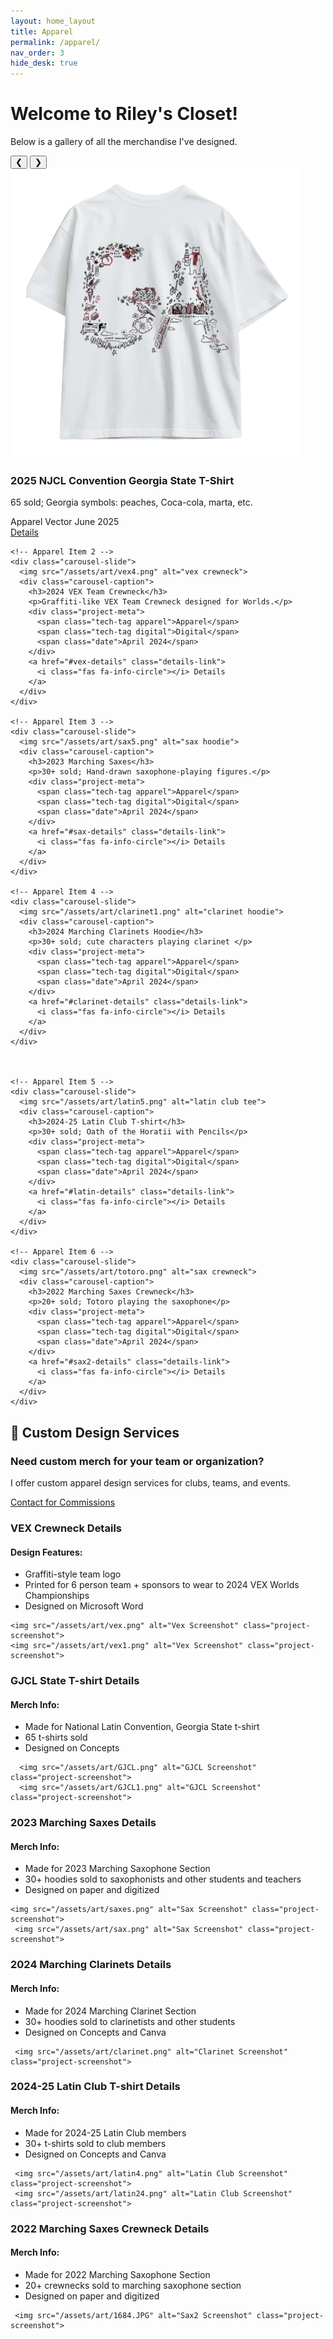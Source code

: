 ```yaml
---
layout: home_layout
title: Apparel
permalink: /apparel/
nav_order: 3 
hide_desk: true
---
```

# Welcome to Riley's Closet!
<p>Below is a gallery of all the merchandise I've designed.</p>

<div class="carousel-container">
<div class="carousel-nav">
    <button onclick="moveCarousel(-1)">❮</button>
    <button onclick="moveCarousel(1)">❯</button>
  </div>
  <div class="carousel-track">
    <!-- Apparel Item 1 -->
    <div class="carousel-slide">
      <img src="/assets/art/GJCL3.png" alt="GJCL tshirt">
      <div class="carousel-caption">
        <h3>2025 NJCL Convention Georgia State T-Shirt</h3>
        <p>65 sold; Georgia symbols: peaches, Coca-cola, marta, etc. </p>
        <div class="project-meta">
          <span class="tech-tag apparel">Apparel</span>
          <span class="tech-tag vector">Vector</span>
          <span class="date">June 2025</span>
        </div>
        <a href="#GJCL-details" class="details-link">
          <i class="fas fa-info-circle"></i> Details
        </a>
      </div>
    </div>
    
    <!-- Apparel Item 2 -->
    <div class="carousel-slide">
      <img src="/assets/art/vex4.png" alt="vex crewneck">
      <div class="carousel-caption">
        <h3>2024 VEX Team Crewneck</h3>
        <p>Graffiti-like VEX Team Crewneck designed for Worlds.</p>
        <div class="project-meta">
          <span class="tech-tag apparel">Apparel</span>
          <span class="tech-tag digital">Digital</span>
          <span class="date">April 2024</span>
        </div>
        <a href="#vex-details" class="details-link">
          <i class="fas fa-info-circle"></i> Details
        </a>
      </div>
    </div>
    
    <!-- Apparel Item 3 -->
    <div class="carousel-slide">
      <img src="/assets/art/sax5.png" alt="sax hoodie">
      <div class="carousel-caption">
        <h3>2023 Marching Saxes</h3>
        <p>30+ sold; Hand-drawn saxophone-playing figures.</p>
        <div class="project-meta">
          <span class="tech-tag apparel">Apparel</span>
          <span class="tech-tag digital">Digital</span>
          <span class="date">April 2024</span>
        </div>
        <a href="#sax-details" class="details-link">
          <i class="fas fa-info-circle"></i> Details
        </a>
      </div>
    </div>

    <!-- Apparel Item 4 -->
    <div class="carousel-slide">
      <img src="/assets/art/clarinet1.png" alt="clarinet hoodie">
      <div class="carousel-caption">
        <h3>2024 Marching Clarinets Hoodie</h3>
        <p>30+ sold; cute characters playing clarinet </p>
        <div class="project-meta">
          <span class="tech-tag apparel">Apparel</span>
          <span class="tech-tag digital">Digital</span>
          <span class="date">April 2024</span>
        </div>
        <a href="#clarinet-details" class="details-link">
          <i class="fas fa-info-circle"></i> Details
        </a>
      </div>
    </div>



    <!-- Apparel Item 5 -->
    <div class="carousel-slide">
      <img src="/assets/art/latin5.png" alt="latin club tee">
      <div class="carousel-caption">
        <h3>2024-25 Latin Club T-shirt</h3>
        <p>30+ sold; Oath of the Horatii with Pencils</p>
        <div class="project-meta">
          <span class="tech-tag apparel">Apparel</span>
          <span class="tech-tag digital">Digital</span>
          <span class="date">April 2024</span>
        </div>
        <a href="#latin-details" class="details-link">
          <i class="fas fa-info-circle"></i> Details
        </a>
      </div>
    </div>

    <!-- Apparel Item 6 -->
    <div class="carousel-slide">
      <img src="/assets/art/totoro.png" alt="sax crewneck">
      <div class="carousel-caption">
        <h3>2022 Marching Saxes Crewneck</h3>
        <p>20+ sold; Totoro playing the saxophone</p>
        <div class="project-meta">
          <span class="tech-tag apparel">Apparel</span>
          <span class="tech-tag digital">Digital</span>
          <span class="date">April 2024</span>
        </div>
        <a href="#sax2-details" class="details-link">
          <i class="fas fa-info-circle"></i> Details
        </a>
      </div>
    </div>
    
  </div>
</div>



## 🎨 Custom Design Services

<div class="store-cta">
  <h3>Need custom merch for your team or organization?</h3>
  <p>I offer custom apparel design services for clubs, teams, and events.</p>
  <a href="mailto:rileys435123@gmail.com" class="store-button">
    <i class="fas fa-envelope"></i> Contact for Commissions
  </a>
</div>



<!-- Details Sections -->
<div id="vex-details" class="project-details">
  <h3>VEX Crewneck Details</h3>
  <div class="details-content">
    <h4>Design Features:</h4>
    <ul>
      <li>Graffiti-style team logo</li>
      <li>Printed for 6 person team + sponsors to wear to 2024 VEX Worlds Championships</li>
      <li>Designed on Microsoft Word</li>
    </ul>
    
    
    <img src="/assets/art/vex.png" alt="Vex Screenshot" class="project-screenshot">
    <img src="/assets/art/vex1.png" alt="Vex Screenshot" class="project-screenshot">

    
  </div>
</div>

<div id="GJCL-details" class="project-details">
  <h3>GJCL State T-shirt Details</h3>
  <div class="details-content">
    <h4>Merch Info:</h4>
    <ul>
      <li>Made for National Latin Convention, Georgia State t-shirt</li>
      <li>65 t-shirts sold</li>
      <li>Designed on Concepts</li>
    </ul>
    
    
      <img src="/assets/art/GJCL.png" alt="GJCL Screenshot" class="project-screenshot">
      <img src="/assets/art/GJCL1.png" alt="GJCL Screenshot" class="project-screenshot">
    
  </div>
</div>


<div id="sax-details" class="project-details">
  <h3>2023 Marching Saxes Details</h3>
  <div class="details-content">
    <h4>Merch Info:</h4>
    <ul>
      <li>Made for 2023 Marching Saxophone Section</li>
      <li>30+ hoodies sold to saxophonists and other students and teachers</li>
      <li>Designed on paper and digitized</li>
    </ul>

    <img src="/assets/art/saxes.png" alt="Sax Screenshot" class="project-screenshot">
     <img src="/assets/art/sax.png" alt="Sax Screenshot" class="project-screenshot">

  </div>
</div>

<div id="clarinet-details" class="project-details">
  <h3>2024 Marching Clarinets Details</h3>
  <div class="details-content">
    <h4>Merch Info:</h4>
    <ul>
      <li>Made for 2024 Marching Clarinet Section</li>
      <li>30+ hoodies sold to clarinetists and other students</li>
      <li>Designed on Concepts and Canva</li>
    </ul>
    
     <img src="/assets/art/clarinet.png" alt="Clarinet Screenshot" class="project-screenshot">

  </div>
</div>

<div id="latin-details" class="project-details">
  <h3>2024-25 Latin Club T-shirt Details</h3>
  <div class="details-content">
    <h4>Merch Info:</h4>
    <ul>
      <li>Made for 2024-25 Latin Club members</li>
      <li>30+ t-shirts sold to club members</li>
      <li>Designed on Concepts and Canva</li>
    </ul>
    
     <img src="/assets/art/latin4.png" alt="Latin Club Screenshot" class="project-screenshot">
     <img src="/assets/art/latin24.png" alt="Latin Club Screenshot" class="project-screenshot">


  </div>
</div>


<div id="sax2-details" class="project-details">
  <h3>2022 Marching Saxes Crewneck Details</h3>
  <div class="details-content">
    <h4>Merch Info:</h4>
    <ul>
      <li>Made for 2022 Marching Saxophone Section</li>
      <li>20+ crewnecks sold to marching saxophone section</li>
      <li>Designed on paper and digitized</li>
    </ul>
    
     <img src="/assets/art/1684.JPG" alt="Sax2 Screenshot" class="project-screenshot">

  </div>
</div>
